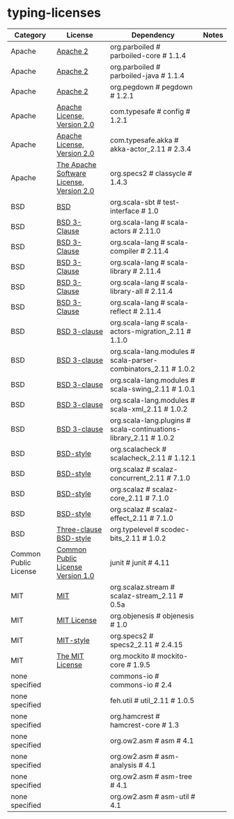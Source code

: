# typing-licenses

Category | License | Dependency | Notes
--- | --- | --- | ---
Apache | [Apache 2](http://www.apache.org/licenses/LICENSE-2.0.txt) | org.parboiled # parboiled-core # 1.1.4 | <notextile></notextile>
Apache | [Apache 2](http://www.apache.org/licenses/LICENSE-2.0.txt) | org.parboiled # parboiled-java # 1.1.4 | <notextile></notextile>
Apache | [Apache 2](http://www.apache.org/licenses/LICENSE-2.0.txt) | org.pegdown # pegdown # 1.2.1 | <notextile></notextile>
Apache | [Apache License, Version 2.0](http://www.apache.org/licenses/LICENSE-2.0) | com.typesafe # config # 1.2.1 | <notextile></notextile>
Apache | [Apache License, Version 2.0](http://www.apache.org/licenses/LICENSE-2.0) | com.typesafe.akka # akka-actor_2.11 # 2.3.4 | <notextile></notextile>
Apache | [The Apache Software License, Version 2.0](http://www.apache.org/licenses/LICENSE-2.0.txt) | org.specs2 # classycle # 1.4.3 | <notextile></notextile>
BSD | [BSD](https://github.com/sbt/test-interface/blob/master/LICENSE) | org.scala-sbt # test-interface # 1.0 | <notextile></notextile>
BSD | [BSD 3-Clause](http://www.scala-lang.org/license.html) | org.scala-lang # scala-actors # 2.11.0 | <notextile></notextile>
BSD | [BSD 3-Clause](http://www.scala-lang.org/license.html) | org.scala-lang # scala-compiler # 2.11.4 | <notextile></notextile>
BSD | [BSD 3-Clause](http://www.scala-lang.org/license.html) | org.scala-lang # scala-library # 2.11.4 | <notextile></notextile>
BSD | [BSD 3-Clause](http://www.scala-lang.org/license.html) | org.scala-lang # scala-library-all # 2.11.4 | <notextile></notextile>
BSD | [BSD 3-Clause](http://www.scala-lang.org/license.html) | org.scala-lang # scala-reflect # 2.11.4 | <notextile></notextile>
BSD | [BSD 3-clause](http://opensource.org/licenses/BSD-3-Clause) | org.scala-lang # scala-actors-migration_2.11 # 1.1.0 | <notextile></notextile>
BSD | [BSD 3-clause](http://opensource.org/licenses/BSD-3-Clause) | org.scala-lang.modules # scala-parser-combinators_2.11 # 1.0.2 | <notextile></notextile>
BSD | [BSD 3-clause](http://opensource.org/licenses/BSD-3-Clause) | org.scala-lang.modules # scala-swing_2.11 # 1.0.1 | <notextile></notextile>
BSD | [BSD 3-clause](http://opensource.org/licenses/BSD-3-Clause) | org.scala-lang.modules # scala-xml_2.11 # 1.0.2 | <notextile></notextile>
BSD | [BSD 3-clause](http://opensource.org/licenses/BSD-3-Clause) | org.scala-lang.plugins # scala-continuations-library_2.11 # 1.0.2 | <notextile></notextile>
BSD | [BSD-style](http://www.opensource.org/licenses/bsd-license.php) | org.scalacheck # scalacheck_2.11 # 1.12.1 | <notextile></notextile>
BSD | [BSD-style](http://www.opensource.org/licenses/bsd-license.php) | org.scalaz # scalaz-concurrent_2.11 # 7.1.0 | <notextile></notextile>
BSD | [BSD-style](http://www.opensource.org/licenses/bsd-license.php) | org.scalaz # scalaz-core_2.11 # 7.1.0 | <notextile></notextile>
BSD | [BSD-style](http://www.opensource.org/licenses/bsd-license.php) | org.scalaz # scalaz-effect_2.11 # 7.1.0 | <notextile></notextile>
BSD | [Three-clause BSD-style](http://github.com/scodec/scodec-bits/blob/master/LICENSE) | org.typelevel # scodec-bits_2.11 # 1.0.2 | <notextile></notextile>
Common Public License | [Common Public License Version 1.0](http://www.opensource.org/licenses/cpl1.0.txt) | junit # junit # 4.11 | <notextile></notextile>
MIT | [MIT](http://opensource.org/licenses/MIT) | org.scalaz.stream # scalaz-stream_2.11 # 0.5a | <notextile></notextile>
MIT | [MIT License](http://objenesis.googlecode.com/svn/docs/license.html) | org.objenesis # objenesis # 1.0 | <notextile></notextile>
MIT | [MIT-style](http://www.opensource.org/licenses/mit-license.php) | org.specs2 # specs2_2.11 # 2.4.15 | <notextile></notextile>
MIT | [The MIT License](http://code.google.com/p/mockito/wiki/License) | org.mockito # mockito-core # 1.9.5 | <notextile></notextile>
none specified | []() | commons-io # commons-io # 2.4 | <notextile></notextile>
none specified | []() | feh.util # util_2.11 # 1.0.5 | <notextile></notextile>
none specified | []() | org.hamcrest # hamcrest-core # 1.3 | <notextile></notextile>
none specified | []() | org.ow2.asm # asm # 4.1 | <notextile></notextile>
none specified | []() | org.ow2.asm # asm-analysis # 4.1 | <notextile></notextile>
none specified | []() | org.ow2.asm # asm-tree # 4.1 | <notextile></notextile>
none specified | []() | org.ow2.asm # asm-util # 4.1 | <notextile></notextile>

